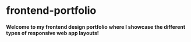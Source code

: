 # frontend-portfolio

#### Welcome to my frontend design portfolio where I showcase the different types of responsive web app layouts!